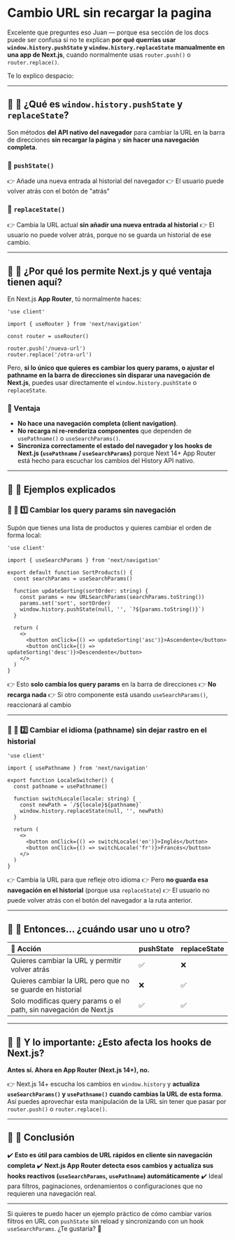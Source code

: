 # Cambio URL sin recargar la pagina

Excelente que preguntes eso Juan — porque esa sección de los docs puede ser confusa si no te explican **por qué querrías usar `window.history.pushState` y `window.history.replaceState` manualmente en una app de Next.js**, cuando normalmente usas `router.push()` o `router.replace()`.

Te lo explico despacio:

---

## 📌 📖 ¿Qué es `window.history.pushState` y `replaceState`?

Son métodos **del API nativo del navegador** para cambiar la URL en la barra de direcciones **sin recargar la página** y **sin hacer una navegación completa**.

### 📌 `pushState()`

👉 Añade una nueva entrada al historial del navegador
👉 El usuario puede volver atrás con el botón de "atrás"

### 📌 `replaceState()`

👉 Cambia la URL actual **sin añadir una nueva entrada al historial**
👉 El usuario no puede volver atrás, porque no se guarda un historial de ese cambio.

---

## 📌 📖 ¿Por qué los permite Next.js y qué ventaja tienen aquí?

En Next.js **App Router**, tú normalmente haces:

```tsx
'use client'

import { useRouter } from 'next/navigation'

const router = useRouter()

router.push('/nueva-url')
router.replace('/otra-url')
```

Pero, **si lo único que quieres es cambiar los query params, o ajustar el pathname en la barra de direcciones sin disparar una navegación de Next.js**, puedes usar directamente el `window.history.pushState` o `replaceState`.

### 📌 Ventaja

* **No hace una navegación completa (client navigation)**.
* **No recarga ni re-renderiza componentes** que dependen de `usePathname()` o `useSearchParams()`.
* **Sincroniza correctamente el estado del navegador y los hooks de Next.js (`usePathname` / `useSearchParams`)** porque Next 14+ App Router está hecho para escuchar los cambios del History API nativo.

---

## 📌 📖 Ejemplos explicados

### 🔸 📖 1️⃣ Cambiar los query params sin navegación

Supón que tienes una lista de productos y quieres cambiar el orden de forma local:

```tsx
'use client'

import { useSearchParams } from 'next/navigation'

export default function SortProducts() {
  const searchParams = useSearchParams()

  function updateSorting(sortOrder: string) {
    const params = new URLSearchParams(searchParams.toString())
    params.set('sort', sortOrder)
    window.history.pushState(null, '', `?${params.toString()}`)
  }

  return (
    <>
      <button onClick={() => updateSorting('asc')}>Ascendente</button>
      <button onClick={() => updateSorting('desc')}>Descendente</button>
    </>
  )
}
```

👉 Esto **solo cambia los query params** en la barra de direcciones
👉 **No recarga nada**
👉 Si otro componente está usando `useSearchParams()`, reaccionará al cambio

---

### 🔸 📖 2️⃣ Cambiar el idioma (pathname) sin dejar rastro en el historial

```tsx
'use client'

import { usePathname } from 'next/navigation'

export function LocaleSwitcher() {
  const pathname = usePathname()

  function switchLocale(locale: string) {
    const newPath = `/${locale}${pathname}`
    window.history.replaceState(null, '', newPath)
  }

  return (
    <>
      <button onClick={() => switchLocale('en')}>Inglés</button>
      <button onClick={() => switchLocale('fr')}>Francés</button>
    </>
  )
}
```

👉 Cambia la URL para que refleje otro idioma
👉 Pero **no guarda esa navegación en el historial** (porque usa `replaceState`)
👉 El usuario no puede volver atrás con el botón del navegador a la ruta anterior.

---

## 📌 📖 Entonces… ¿cuándo usar uno u otro?

| 📌 Acción                                                        | pushState | replaceState |
| :--------------------------------------------------------------- | :-------- | :----------- |
| Quieres cambiar la URL y permitir volver atrás                   | ✅         | ❌            |
| Quieres cambiar la URL pero que no se guarde en historial        | ❌         | ✅            |
| Solo modificas query params o el path, sin navegación de Next.js | ✅         | ✅            |

---

## 📌 📖 Y lo importante: ¿Esto afecta los hooks de Next.js?

**Antes sí. Ahora en App Router (Next.js 14+), no.**

👉 Next.js 14+ escucha los cambios en `window.history` y **actualiza `useSearchParams()` y `usePathname()` cuando cambias la URL de esta forma**.
Así puedes aprovechar esta manipulación de la URL sin tener que pasar por `router.push()` o `router.replace()`.

---

## 📌 📖 Conclusión

✔️ **Esto es útil para cambios de URL rápidos en cliente sin navegación completa**
✔️ **Next.js App Router detecta esos cambios y actualiza sus hooks reactivos (`useSearchParams`, `usePathname`) automáticamente**
✔️ Ideal para filtros, paginaciones, ordenamientos o configuraciones que no requieren una navegación real.

---

Si quieres te puedo hacer un ejemplo práctico de cómo cambiar varios filtros en URL con `pushState` sin reload y sincronizando con un hook `useSearchParams`. ¿Te gustaría? 🚀
